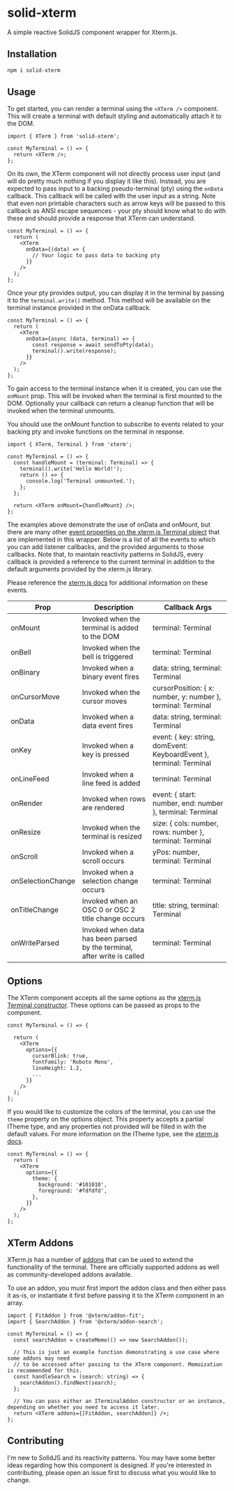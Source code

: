 # solid-xterm

A simple reactive SolidJS component wrapper for Xterm.js.

## Installation

```bash
npm i solid-xterm
```

## Usage

To get started, you can render a terminal using the `<XTerm />` component. This will create a terminal with default styling and automatically attach it to the DOM.

```tsx
import { XTerm } from 'solid-xterm';

const MyTerminal = () => {
  return <XTerm />;
};
```

On its own, the XTerm component will not directly process user input (and will do pretty much nothing if you display it like this). Instead, you are expected to pass input to a backing pseudo-terminal (pty) using the `onData` callback. This callback will be called with the user input as a string. Note that even non printable characters such as arrow keys will be passed to this callback as ANSI escape sequences - your pty should know what to do with these and should provide a response that XTerm can understand.

```tsx
const MyTerminal = () => {
  return (
    <XTerm
      onData={(data) => {
        // Your logic to pass data to backing pty
      }}
    />
  );
};
```

Once your pty provides output, you can display it in the terminal by passing it to the `terminal.write()` method. This method will be available on the terminal instance provided in the onData callback.

```tsx
const MyTerminal = () => {
  return (
    <XTerm
      onData={async (data, terminal) => {
        const response = await sendToPty(data);
        terminal().write(response);
      }}
    />
  );
};
```

To gain access to the terminal instance when it is created, you can use the `onMount` prop. This will be invoked when the terminal is first mounted to the DOM. Optionally your callback can return a cleanup function that will be invoked when the terminal unmounts.

You should use the onMount function to subscribe to events related to your backing pty and invoke functions on the terminal in response.

```tsx
import { XTerm, Terminal } from 'xterm';

const MyTerminal = () => {
  const handleMount = (terminal: Terminal) => {
    terminal().write('Hello World!');
    return () => {
      console.log('Terminal unmounted.');
    };
  };

  return <XTerm onMount={handleMount} />;
};
```

The examples above demonstrate the use of onData and onMount, but there are many other [event properties on the xterm.js Terminal object](https://xtermjs.org/docs/api/terminal/classes/terminal/) that are implemented in this wrapper. Below is a list of all the events to which you can add listener callbacks, and the provided arguments to those callbacks. Note that, to maintain reactivity patterns in SolidJS, every callback is provided a reference to the current terminal in addition to the default arguments provided by the xterm.js library.

Please reference the [xterm.js docs](https://xtermjs.org/docs/) for additional information on these events.

| Prop              | Description                                                              | Callback Args                                                       |
| ----------------- | ------------------------------------------------------------------------ | ------------------------------------------------------------------- |
| onMount           | Invoked when the terminal is added to the DOM                            | terminal: Terminal                                                  |
| onBell            | Invoked when the bell is triggered                                       | terminal: Terminal                                                  |
| onBinary          | Invoked when a binary event fires                                        | data: string, terminal: Terminal                                    |
| onCursorMove      | Invoked when the cursor moves                                            | cursorPosition: { x: number, y: number }, terminal: Terminal        |
| onData            | Invoked when a data event fires                                          | data: string, terminal: Terminal                                    |
| onKey             | Invoked when a key is pressed                                            | event: { key: string, domEvent: KeyboardEvent }, terminal: Terminal |
| onLineFeed        | Invoked when a line feed is added                                        | terminal: Terminal                                                  |
| onRender          | Invoked when rows are rendered                                           | event: { start: number, end: number }, terminal: Terminal           |
| onResize          | Invoked when the terminal is resized                                     | size: { cols: number, rows: number }, terminal: Terminal            |
| onScroll          | Invoked when a scroll occurs                                             | yPos: number, terminal: Terminal                                    |
| onSelectionChange | Invoked when a selection change occurs                                   | terminal: Terminal                                                  |
| onTitleChange     | Invoked when an OSC 0 or OSC 2 title change occurs                       | title: string, terminal: Terminal                                   |
| onWriteParsed     | Invoked when data has been parsed by the terminal, after write is called | terminal: Terminal                                                  |

## Options

The XTerm component accepts all the same options as the [xterm.js Terminal constructor](https://xtermjs.org/docs/api/terminal/interfaces/iterminaloptions/). These options can be passed as props to the component.

```tsx
const MyTerminal = () => {

  return (
    <XTerm
      options={{
        cursorBlink: true,
        fontFamily: 'Roboto Mono',
        lineHeight: 1.2,
        ...
      }}
    />
  );
};
```

If you would like to customize the colors of the terminal, you can use the `theme` property on the options object. This property accepts a partial ITheme type, and any properties not provided will be filled in with the default values. For more information on the ITheme type, see the [xterm.js docs](https://xtermjs.org/docs/api/terminal/interfaces/itheme/).

```tsx
const MyTerminal = () => {
  return (
    <XTerm
      options={{
        theme: {
          background: '#101010',
          foreground: '#fdfdfd',
        },
      }}
    />
  );
};
```

## XTerm Addons

XTerm.js has a number of [addons](https://xtermjs.org/docs/addons/) that can be used to extend the functionality of the terminal. There are officially supported addons as well as community-developed addons available.

To use an addon, you must first import the addon class and then either pass it as-is, or instantiate it first before passing it to the XTerm component in an array.

```tsx
import { FitAddon } from '@xterm/addon-fit';
import { SearchAddon } from '@xterm/addon-search';

const MyTerminal = () => {
  const searchAddon = createMemo(() => new SearchAddon());

  // This is just an example function demonstrating a use case where some addons may need
  // to be accessed after passing to the XTerm component. Memoization is recommended for this.
  const handleSearch = (search: string) => {
    searchAddon().findNext(search);
  };

  // You can pass either an ITerminalAddon constructor or an instance, depending on whether you need to access it later.
  return <XTerm addons={[FitAddon, searchAddon]} />;
};
```

## Contributing

I'm new to SolidJS and its reactivity patterns. You may have some better ideas regarding how this component is designed. If you're interested in contributing, please open an issue first to discuss what you would like to change.
